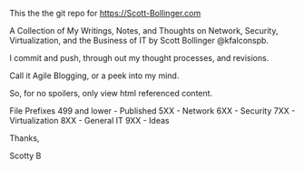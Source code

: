 This the the git repo for https://Scott-Bollinger.com

A Collection of My Writings, Notes, and Thoughts on Network, Security, Virtualization, and the Business of IT by Scott Bollinger @kfalconspb.

I commit and push, through out my thought processes, and revisions. 

Call it Agile Blogging, or a peek into my mind.

So, for no spoilers, only view html referenced content.

File Prefixes
499 and lower - Published
5XX - Network
6XX - Security
7XX - Virtualization
8XX - General IT
9XX - Ideas

Thanks,

Scotty B

